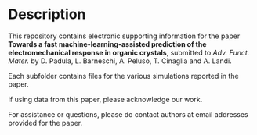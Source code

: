 Description
===========
This repository contains electronic supporting information for the paper
**Towards a fast machine-learning-assisted prediction of the electromechanical
response in organic crystals**, submitted to _Adv. Funct. Mater._
by D. Padula, L. Barneschi, A. Peluso, T. Cinaglia and A. Landi.

Each subfolder contains files for the various simulations reported
in the paper.

If using data from this paper, please acknowledge our work.

For assistance or questions, please do contact authors at email addresses
provided for the paper.
